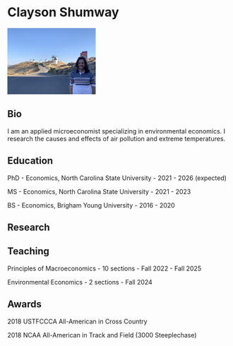# Clayson Shumway

<img src="images/me.jpeg" alt="profile" width="200">

## Bio
I am an applied microeconomist specializing in environmental economics. I research the causes and effects of air pollution and extreme temperatures. 
## Education
PhD - Economics, North Carolina State University - 2021 - 2026 (expected)

MS - Economics, North Carolina State University - 2021 - 2023

BS - Economics, Brigham Young University - 2016 - 2020
## Research

## Teaching
Principles of Macroeconomics - 10 sections - Fall 2022 - Fall 2025


Environmental Economics - 2 sections - Fall 2024
## Awards
2018 USTFCCCA All-American in Cross Country


2018 NCAA All-American in Track and Field (3000 Steeplechase)
